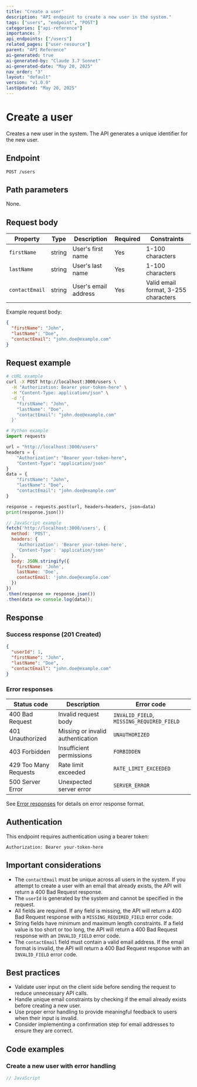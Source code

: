 ```yaml
---
title: "Create a user"
description: "API endpoint to create a new user in the system."
tags: ["users", "endpoint", "POST"]
categories: ["api-reference"]
importance: 7
api_endpoints: ["/users"]
related_pages: ["user-resource"]
parent: "API Reference" 
ai-generated: true
ai-generated-by: "Claude 3.7 Sonnet"
ai-generated-date: "May 20, 2025"
nav_order: "3"
layout: "default"
version: "v1.0.0"
lastUpdated: "May 20, 2025"
---
```


# Create a user

Creates a new user in the system. The API generates a unique identifier for the new user.

## Endpoint

```
POST /users
```

## Path parameters

None.

## Request body

| Property | Type | Description | Required | Constraints |
|----------|------|-------------|----------|------------|
| `firstName` | string | User's first name | Yes | 1-100 characters |
| `lastName` | string | User's last name | Yes | 1-100 characters |
| `contactEmail` | string | User's email address | Yes | Valid email format, 3-255 characters |

Example request body:

```json
{
  "firstName": "John",
  "lastName": "Doe",
  "contactEmail": "john.doe@example.com"
}
```

## Request example

```bash
# cURL example
curl -X POST http://localhost:3000/users \
  -H "Authorization: Bearer your-token-here" \
  -H "Content-Type: application/json" \
  -d '{
    "firstName": "John",
    "lastName": "Doe",
    "contactEmail": "john.doe@example.com"
  }'
```

```python
# Python example
import requests

url = "http://localhost:3000/users"
headers = {
    "Authorization": "Bearer your-token-here",
    "Content-Type": "application/json"
}
data = {
    "firstName": "John",
    "lastName": "Doe",
    "contactEmail": "john.doe@example.com"
}

response = requests.post(url, headers=headers, json=data)
print(response.json())
```

```javascript
// JavaScript example
fetch('http://localhost:3000/users', {
  method: 'POST',
  headers: {
    'Authorization': 'Bearer your-token-here',
    'Content-Type': 'application/json'
  },
  body: JSON.stringify({
    firstName: 'John',
    lastName: 'Doe',
    contactEmail: 'john.doe@example.com'
  })
})
.then(response => response.json())
.then(data => console.log(data));
```

## Response

### Success response (201 Created)

```json
{
  "userId": 1,
  "firstName": "John",
  "lastName": "Doe",
  "contactEmail": "john.doe@example.com"
}
```

### Error responses

| Status code | Description | Error code |
|-------------|-------------|------------|
| 400 Bad Request | Invalid request body | `INVALID_FIELD`, `MISSING_REQUIRED_FIELD` |
| 401 Unauthorized | Missing or invalid authentication | `UNAUTHORIZED` |
| 403 Forbidden | Insufficient permissions | `FORBIDDEN` |
| 429 Too Many Requests | Rate limit exceeded | `RATE_LIMIT_EXCEEDED` |
| 500 Server Error | Unexpected server error | `SERVER_ERROR` |

See [Error responses](error-responses.md) for details on error response format.

## Authentication

This endpoint requires authentication using a bearer token:

```
Authorization: Bearer your-token-here
```

## Important considerations

- The `contactEmail` must be unique across all users in the system. If you attempt to create a user with an email that already exists, the API will return a 400 Bad Request response.
- The `userId` is generated by the system and cannot be specified in the request.
- All fields are required. If any field is missing, the API will return a 400 Bad Request response with a `MISSING_REQUIRED_FIELD` error code.
- String fields have minimum and maximum length constraints. If a field value is too short or too long, the API will return a 400 Bad Request response with an `INVALID_FIELD` error code.
- The `contactEmail` field must contain a valid email address. If the email format is invalid, the API will return a 400 Bad Request response with an `INVALID_FIELD` error code.

## Best practices

- Validate user input on the client side before sending the request to reduce unnecessary API calls.
- Handle unique email constraints by checking if the email already exists before creating a new user.
- Use proper error handling to provide meaningful feedback to users when their input is invalid.
- Consider implementing a confirmation step for email addresses to ensure they are correct.

## Code examples

### Create a new user with error handling

```javascript
// JavaScript


